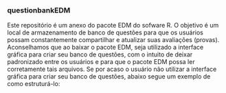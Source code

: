 ### questionbankEDM

Este repositório é um anexo do pacote EDM do sofware R. O objetivo é um local de armazenamento de banco de questões para que os usuários possam constantemente compartilhar e atualizar suas avaliações (provas). Aconselhamos que ao baixar o pacote EDM, seja utilizado a interface gráfica para criar seu banco de questões, com o intuito de deixar padronizado entre os usuários e para que o pacote EDM possa ler corretamente tais arquivos. Se por acaso o usuário não utilizar a interface gráfica para criar seu banco de questões, abaixo segue um exemplo de como estruturá-lo:

